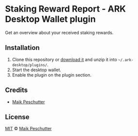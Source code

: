 # Staking Reward Report - ARK Desktop Wallet plugin
Get an overview about your received staking rewards.

## Installation

 1. Clone this repository or [download it](https://github.com/Panzenbaby/ArkStakingRewardReport/archive/master.zip) and unzip it into `~/.ark-desktop/plugins/`.
 2. Start the desktop wallet.
 3. Enable the plugin on the plugin section.

## Credits

- [Maik Peschutter](https://github.com/Panzenbaby)

## License

[MIT](LICENSE) © [Maik Peschutter](https://github.com/Panzenbaby)
